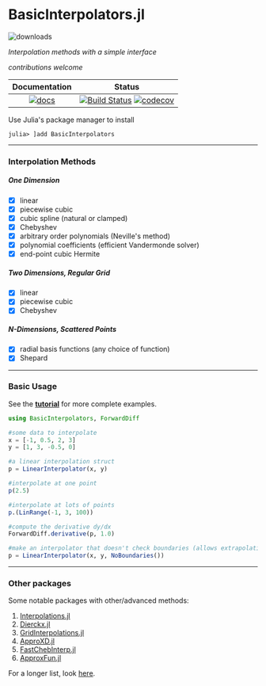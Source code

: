 # BasicInterpolators.jl
![downloads](https://shields.io/endpoint?url=https://pkgs.genieframework.com/api/v1/badge/BasicInterpolators)

*Interpolation methods with a simple interface*

*contributions welcome*

| Documentation | Status |
| :-----------: | :----: |
| [![docs](https://img.shields.io/badge/docs-latest-blue.svg)](https://markmbaum.github.io/BasicInterpolators.jl/dev)  | [![Build Status](https://github.com/markmbaum/BasicInterpolators.jl/workflows/CI/badge.svg)](https://github.com/markmbaum/BasicInterpolators.jl/actions) [![codecov](https://codecov.io/gh/markmbaum/BasicInterpolators.jl/branch/main/graph/badge.svg?token=yRg33tFcL3)](https://codecov.io/gh/markmbaum/BasicInterpolators.jl)  |


Use Julia's package manager to install
```
julia> ]add BasicInterpolators
```

-----

### Interpolation Methods

##### One Dimension

- [x] linear
- [x] piecewise cubic
- [x] cubic spline (natural or clamped)
- [x] Chebyshev
- [x] arbitrary order polynomials (Neville's method)
- [x] polynomial coefficients (efficient Vandermonde solver)
- [x] end-point cubic Hermite

##### Two Dimensions, Regular Grid

- [x] linear
- [x] piecewise cubic
- [x] Chebyshev

##### N-Dimensions, Scattered Points

- [x] radial basis functions (any choice of function)
- [x] Shepard

-----

### Basic Usage

See the [**tutorial**](https://markmbaum.github.io/BasicInterpolators.jl/dev/tutorial/) for more complete examples.

```julia
using BasicInterpolators, ForwardDiff

#some data to interpolate
x = [-1, 0.5, 2, 3]
y = [1, 3, -0.5, 0]

#a linear interpolation struct
p = LinearInterpolator(x, y)

#interpolate at one point
p(2.5)

#interpolate at lots of points
p.(LinRange(-1, 3, 100))

#compute the derivative dy/dx
ForwardDiff.derivative(p, 1.0)

#make an interpolator that doesn't check boundaries (allows extrapolation)
p = LinearInterpolator(x, y, NoBoundaries())
```

-----

### Other packages

Some notable packages with other/advanced methods:

1. [Interpolations.jl](https://github.com/JuliaMath/Interpolations.jl)
2. [Dierckx.jl](https://github.com/kbarbary/Dierckx.jl)
3. [GridInterpolations.jl](https://github.com/sisl/GridInterpolations.jl)
4. [ApproXD.jl](https://github.com/floswald/ApproXD.jl)
5. [FastChebInterp.jl](https://github.com/stevengj/FastChebInterp.jl)
6. [ApproxFun.jl](https://github.com/JuliaApproximation/ApproxFun.jl)

For a longer list, look [here](https://github.com/JuliaMath/Interpolations.jl#other-interpolation-packages).